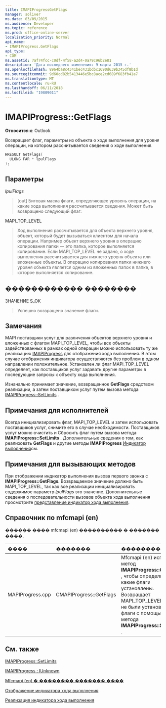 ```yaml
---
title: IMAPIProgressGetFlags
manager: soliver
ms.date: 03/09/2015
ms.audience: Developer
ms.topic: reference
ms.prod: office-online-server
localization_priority: Normal
api_name:
- IMAPIProgress.GetFlags
api_type:
- COM
ms.assetid: 7af74fcc-c0df-4f58-a2d4-0a79c96b2e81
description: 'Дата последнего изменения: 9 марта 2015 г.'
ms.openlocfilehash: 8964ba8c4341bec431bdbc1690d639b345df8b1d
ms.sourcegitcommit: 9d60cd82b5413446e5bc8ace2cd689f683fb41a7
ms.translationtype: MT
ms.contentlocale: ru-RU
ms.lasthandoff: 06/11/2018
ms.locfileid: "19809011"
---
```

# <a name="imapiprogressgetflags"></a>IMAPIProgress::GetFlags

  
  
**Относится к**: Outlook 
  
Возвращает флаг, параметры из объекта о ходе выполнения для уровня операции, на котором рассчитывается сведения о ходе выполнения.
  
```cpp
HRESULT GetFlags(
  ULONG FAR * lpulFlags
);
```

## <a name="parameters"></a>Параметры

 _lpulFlags_
  
> [out] Битовая маска флаги, определяющее уровень операции, на какие хода выполнения рассчитывается сведения. Может быть возвращено следующий флаг:
    
MAPI_TOP_LEVEL 
  
> Ход выполнения рассчитывается для объекта верхнего уровня, объект, который будет вызываться клиентом для начала операции. Например объект верхнего уровня в операцию копирования папки — это папка, которое выполняется копирование. Если MAPI_TOP_LEVEL не задано, о ходе выполнения рассчитывается для нижнего уровня объекта или вложенные объекты. В операцию копирования папки нижнего уровня объекта является одним из вложенных папок в папке, в которое выполняется копирование.
    
## <a name="return-value"></a>������������ ��������

ЗНАЧЕНИЕ S_OK 
  
> Успешно возвращено значение флаги.
    
## <a name="remarks"></a>Замечания

MAPI поставщики услуг для различения объектов верхнего уровня и вложенных с флагом MAPI_TOP_LEVEL, чтобы все объекты задействованных в рамках одной операции можно использовать ту же реализацию [IMAPIProgress](imapiprogressiunknown.md) для отображения хода выполнения. В этом случае отображения индикатора осуществляются без проблем в одном направлении положительное. Установлен ли флаг MAPI_TOP_LEVEL определяет, как поставщиков услуг задавать другие параметры в последующие запросы к объекту хода выполнения. 
  
Изначально принимает значение, возвращенное **GetFlags** средством реализации, а затем поставщиком услуг путем вызова метода [IMAPIProgress::SetLimits](imapiprogress-setlimits.md) . 
  
## <a name="notes-to-implementers"></a>Примечания для исполнителей

Всегда инициализировать флаг, MAPI_TOP_LEVEL и затем использовать поставщиков услуг, снимите его в случае необходимости. Поставщиков услуг можно очистить и Сбросить флаг путем вызова метода **IMAPIProgress::SetLimits** . Дополнительные сведения о том, как реализовать **GetFlags** и другие методы **IMAPIProgress** [Индикатор выполнения](implementing-a-progress-indicator.md)см.
  
## <a name="notes-to-callers"></a>Примечания для вызывающих методов

При отображении индикатор выполнения вызова первого звонка с **IMAPIProgress::GetFlags**. Возвращаемое значение должно быть MAPI_TOP_LEVEL, так как все реализации инициализировать содержимое параметр _lpulFlags_ это значение. Дополнительные сведения о последовательности вызовов объекта хода выполнения просмотрите [представление индикатор хода выполнения](how-to-display-a-progress-indicator.md).
  
## <a name="mfcmapi-reference"></a>Справочник по mfcmapi (en)

������ ���� mfcmapi (en) ���������� � ������� ����.
  
|**����**|**�������**|**�����������**|
|:-----|:-----|:-----|
|MAPIProgress.cpp  <br/> |CMAPIProgress::GetFlags  <br/> |Mfcmapi (en) использует метод **IMAPIProgress::GetFlags** , чтобы определить, какие флаги установлены. Возвращает MAPI_TOP_LEVEL, если не были установлены флаги с помощью метода **IMAPIProgress::SetLimits** .  <br/> |
   
## <a name="see-also"></a>См. также



[IMAPIProgress::SetLimits](imapiprogress-setlimits.md)
  
[IMAPIProgress : IUnknown](imapiprogressiunknown.md)


[Mfcmapi (en) � �������� ������� ����](mfcmapi-as-a-code-sample.md)
  
[Отображение индикатора хода выполнения](how-to-display-a-progress-indicator.md)
  
[Реализация индикатора хода выполнения](implementing-a-progress-indicator.md)

